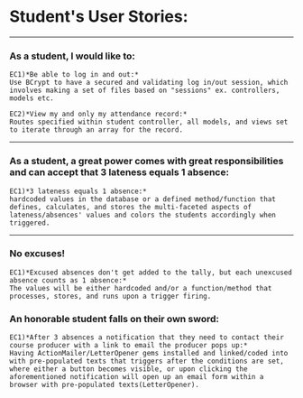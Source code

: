# Student's User Stories:

***

### As a student, I would like to:

	EC1)*Be able to log in and out:*
	Use BCrypt to have a secured and validating log in/out session, which involves making a set of files based on "sessions" ex. controllers, models etc.

	EC2)*View my and only my attendance record:*
	Routes specified within student controller, all models, and views set to iterate through an array for the record. 
***

### As a student, a great power comes with great responsibilities and can accept that 3 lateness equals 1 absence:

	EC1)*3 lateness equals 1 absence:*
	hardcoded values in the database or a defined method/function that defines, calculates, and stores the multi-faceted aspects of lateness/absences' values and colors the students accordingly when triggered.
***

### No excuses!

	EC1)*Excused absences don't get added to the tally, but each unexcused absence counts as 1 absence:*
	The values will be either hardcoded and/or a function/method that processes, stores, and runs upon a trigger firing.

### An honorable student falls on their own sword:

	EC1)*After 3 absences a notification that they need to contact their course producer with a link to email the producer pops up:*
	Having ActionMailer/LetterOpener gems installed and linked/coded into with pre-populated texts that triggers after the conditions are set, where either a button becomes visible, or upon clicking the aforementioned notification will open up an email form within a browser with pre-populated texts(LetterOpener).